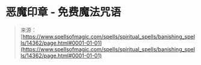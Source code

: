 <!--yml

类别：未分类

日期：2024年06月12日 18:53:15

-->

# 恶魔印章 - 免费魔法咒语

> 来源：[https://www.spellsofmagic.com/spells/spiritual_spells/banishing_spells/14362/page.html#0001-01-01](https://www.spellsofmagic.com/spells/spiritual_spells/banishing_spells/14362/page.html#0001-01-01)
